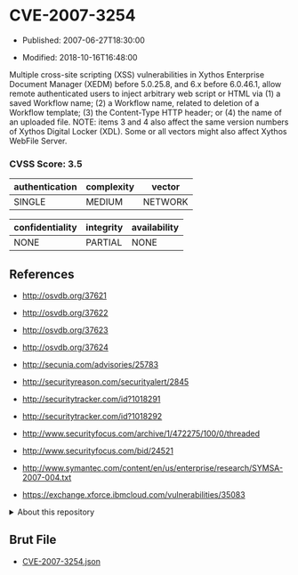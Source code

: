 # CVE-2007-3254

- Published: 2007-06-27T18:30:00

- Modified: 2018-10-16T16:48:00

Multiple cross-site scripting (XSS) vulnerabilities in Xythos Enterprise Document Manager (XEDM) before 5.0.25.8, and 6.x before 6.0.46.1, allow remote authenticated users to inject arbitrary web script or HTML via (1) a saved Workflow name; (2) a Workflow name, related to deletion of a Workflow template; (3) the Content-Type HTTP header; or (4) the name of an uploaded file.  NOTE: items 3 and 4 also affect the same version numbers of Xythos Digital Locker (XDL). Some or all vectors might also affect Xythos WebFile Server.

### CVSS Score: **3.5**

| authentication | complexity | vector |
| --- | --- | --- |
| SINGLE | MEDIUM | NETWORK |

| confidentiality | integrity | availability |
| --- | --- | --- |
| NONE | PARTIAL | NONE |

## References

* http://osvdb.org/37621

* http://osvdb.org/37622

* http://osvdb.org/37623

* http://osvdb.org/37624

* http://secunia.com/advisories/25783

* http://securityreason.com/securityalert/2845

* http://securitytracker.com/id?1018291

* http://securitytracker.com/id?1018292

* http://www.securityfocus.com/archive/1/472275/100/0/threaded

* http://www.securityfocus.com/bid/24521

* http://www.symantec.com/content/en/us/enterprise/research/SYMSA-2007-004.txt

* https://exchange.xforce.ibmcloud.com/vulnerabilities/35083

<details>
<summary>About this repository</summary> 

  This repository is part of the project [Live Hack CVE](https://github.com/Live-Hack-CVE). Main website can be found [www.live-hack.org](https://www.live-hack.org) 
  
  Made by [Sn0wAlice](https://github.com/Sn0wAlice) for the people that care about security and need to have a feed of the latest CVEs. Hope you enjoy it, don't forget to star the repo and follow me on [Twitter](https://twitter.com/Sn0wAlice) and [Github](https://github.com/Sn0wAlice). And that is my [personnal website](https://www.alice-snow.me/)

  - [Home Page](https://github.com/Live-Hack-CVE)
  - [Framework](https://github.com/Live-Hack-CVE/cve-framework)
  - [CVE database](https://github.com/Live-Hack-CVE/full_database)
  - [Changelog](https://github.com/Live-Hack-CVE/Changelog)
</details>

## Brut File

* [CVE-2007-3254.json](https://raw.githubusercontent.com/Live-Hack-CVE/full_database/main/cves/2007/CVE-2007-3254.json)

